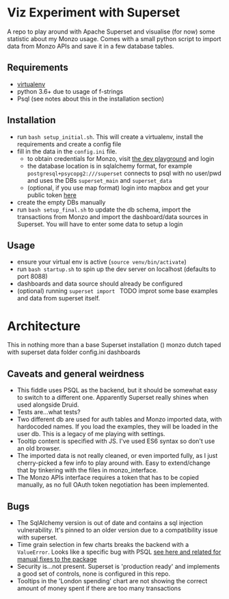 # Viz Experiment with Superset

A repo to play around with Apache Superset and visualise (for now) some statistic about my Monzo usage. 
Comes with a small python script to import data from Monzo APIs and save it in a few database tables.


## Requirements

* [virtualenv](https://virtualenv.pypa.io/en/latest/installation/)
* python 3.6+ due to usage of f-strings
* Psql (see notes about this in the installation section)

## Installation

* run `bash setup_initial.sh`. This will create a virtualenv, install the requirements and create a config file
* fill in the data in the `config.ini` file.
    - to obtain credentials for Monzo, visit [the dev playground](developers.monzo.com/api/playground) and login
    - the database location is in sqlalchemy format, for example `postgresql+psycopg2:///superset` connects to psql with no user/pwd and uses the DBs `superset_main` and `superset_data`
    - (optional, if you use map format) login into mapbox and get your public token [here](https://account.mapbox.com/access-tokens/)
* create the empty DBs manually
* run `bash setup_final.sh` to update the db schema, import the transactions from Monzo and import the dashboard/data sources in Superset. You will have to enter some data to setup a login


## Usage
* ensure your virtual env is active (`source venv/bin/activate`)
* run `bash startup.sh` to spin up the dev server on localhost (defaults to port 8088)
* dashboards and data source should already be configured
* (optional) running `superset import ` TODO improt some base examples and data from superset itself.

# Architecture

This in nothing more than a base Superset installation ()
monzo dutch taped with superset
data folder
config.ini
dashboards

## Caveats and general weirdness

- This fiddle uses PSQL as the backend, but it should be somewhat easy to switch to a different one. Apparently Superset really shines when used alongside Druid.
- Tests are...what tests?
- Two different db are used for auth tables and Monzo imported data, with hardocoded names. If you load the examples, they will be loaded in the user db. This is a legacy of me playing with settings.
- Tooltip content is specified with JS. I've used ES6 syntax so don't use an old browser.
- The imported data is not really cleaned, or even imported fully, as I just cherry-picked a few info to play around with. Easy to extend/change that by tinkering with the files in monzo_interface.
- The Monzo APIs interface requires a token that has to be copied manually, as no full OAuth token negotiation has been implemented.

## Bugs

- The SqlAlchemy version is out of date and contains a sql injection vulnerability. It's pinned to an older version due to a compatibility issue with superset.
- Time grain selection in few charts breaks the backend with a `ValueError`. Looks like a specific bug with PSQL [see here and related for manual fixes to the package](https://github.com/apache/incubator-superset/issues/5015)
- Security is...not present. Superset is 'production ready' and implements a good set of controls, none is configured in this repo.
- Tooltips in the 'London spending' chart are not showing the correct amount of money spent if there are too many transactions
